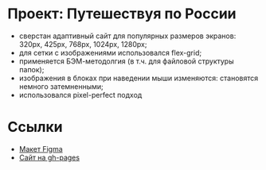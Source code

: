 # Проект: Путешествуя по России

- сверстан адаптивный сайт для популярных размеров экранов: 320px, 425px, 768px, 1024px, 1280px;
- для сетки с изображениями использовался flex-grid;
- применяется БЭМ-методолгия (в т.ч. для файловой структуры папок);
- изображения в блоках при наведении мыши изменяются: становятся немного затемненными;
- использовался pixel-perfect подход

#  Ссылки
- [Макет Figma](https://www.figma.com/file/5S2WSbEFL6awjVWJ0NWL8Q/Sprint-3_-Russia-_-desktop-%2B-mobile?node-id=28503%3A0&t=1LfelFi86Gj4g7xw-0)
- [Сайт на gh-pages](https://myr-irina.github.io/Russia-travel/)


